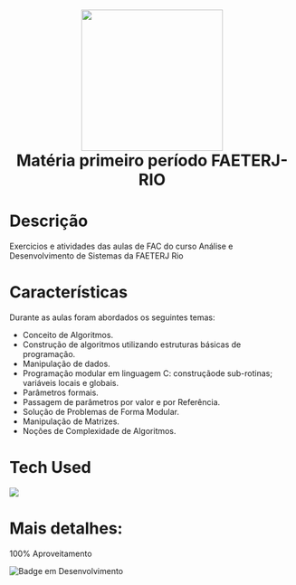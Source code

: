 <div align="center">
<h1> <img src="https://imgur.com/vxsNQ0w.png" width="250px"><br/>Matéria primeiro período FAETERJ-RIO</h1>
</div>

# Descrição
Exercicios e atividades das aulas de FAC do curso Análise e Desenvolvimento de Sistemas da FAETERJ Rio

# Características
Durante as aulas foram abordados os seguintes temas:
- Conceito de Algoritmos.
- Construção de algoritmos utilizando estruturas básicas de programação.
- Manipulação de dados.
- Programação modular em linguagem C: construçãode sub-rotinas; variáveis locais e globais.
- Parâmetros formais.
- Passagem de parâmetros por valor e por Referência.
- Solução de Problemas de Forma Modular.
- Manipulação de Matrizes.
- Noções de Complexidade de Algoritmos.

# Tech Used
<a href="https://skillicons.dev">
  <img src="https://skillicons.dev/icons?i=c" />
</a>
      
# Mais detalhes:
100% Aproveitamento

![Badge em Desenvolvimento](http://img.shields.io/static/v1?label=matéria&message=concluida&color=GREEN&style=for-the-badge)<br>
